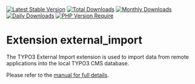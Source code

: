 [![Latest Stable Version](http://poser.pugx.org/cobweb/external_import/v)](https://packagist.org/packages/cobweb/external_import)
[![Total Downloads](http://poser.pugx.org/cobweb/external_import/downloads)](https://packagist.org/packages/cobweb/external_import)
[![Monthly Downloads](http://poser.pugx.org/cobweb/external_import/d/monthly)](https://packagist.org/packages/cobweb/external_import)
[![Daily Downloads](http://poser.pugx.org/cobweb/external_import/d/daily)](https://packagist.org/packages/cobweb/external_import)
[![PHP Version Require](http://poser.pugx.org/cobweb/external_import/require/php)](https://packagist.org/packages/cobweb/external_import)

# Extension external_import

The TYPO3 External Import extension is used to import data from remote applications into the local TYPO3 CMS database.

Please refer to the [manual for full details](https://docs.typo3.org/p/cobweb/external_import/master/en-us/).
